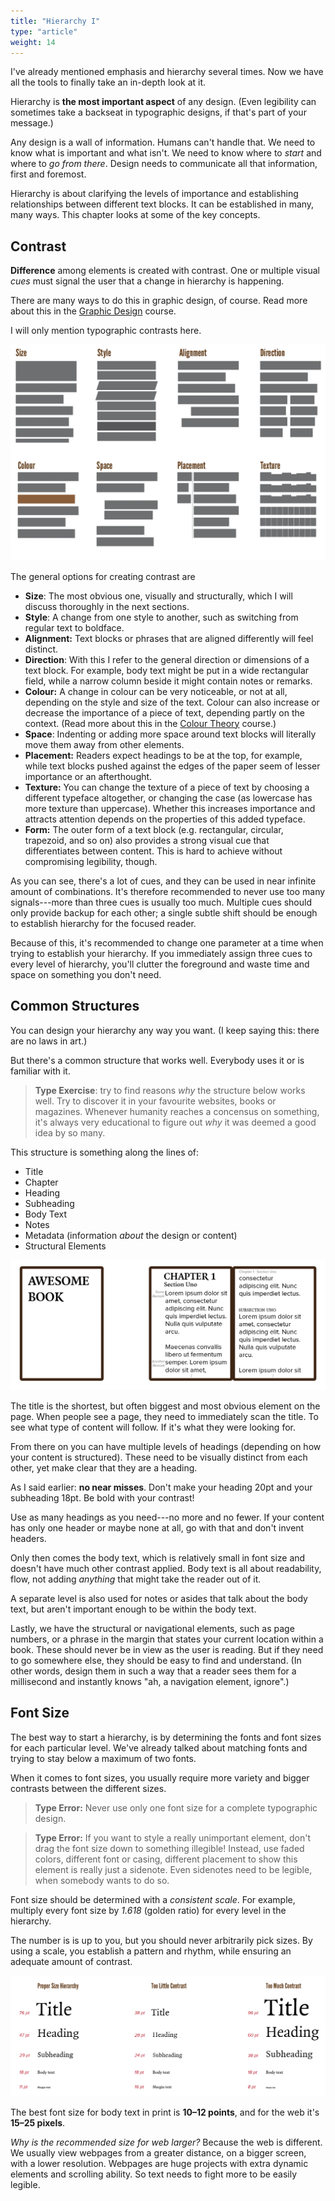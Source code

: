 ```yaml
---
title: "Hierarchy I"
type: "article"
weight: 14
---
```


I've already mentioned emphasis and hierarchy several times. Now we have all the tools to finally take an in-depth look at it. 

Hierarchy is **the most important aspect** of any design. (Even legibility can sometimes take a backseat in typographic designs, if that's part of your message.)

Any design is a wall of information. Humans can't handle that. We need to know what is important and what isn't. We need to know where to _start_ and where to _go from there_. Design needs to communicate all that information, first and foremost.

Hierarchy is about clarifying the levels of importance and establishing relationships between different text blocks. It can be established in many, many ways. This chapter looks at some of the key concepts.

## Contrast

**Difference** among elements is created with contrast. One or multiple visual *cues* must signal the user that a change in hierarchy is happening. 

There are many ways to do this in graphic design, of course. Read more about this in the [Graphic Design](/tutorials/visual/graphic-design) course.

I will only mention typographic contrasts here.

![All the ways to create contrast with typography.](TypographyContrastModes.webp)

The general options for creating contrast are

-   **Size**: The most obvious one, visually and structurally, which I will discuss thoroughly in the next sections.
-   **Style**: A change from one style to another, such as switching from regular text to boldface.
-   **Alignment:** Text blocks or phrases that are aligned differently will feel distinct.
-   **Direction**: With this I refer to the general direction or dimensions of a text block. For example, body text might be put in a wide rectangular field, while a narrow column beside it might contain notes or remarks.
-   **Colour:** A change in colour can be very noticeable, or not at all, depending on the style and size of the text. Colour can also increase or decrease the importance of a piece of text, depending partly on the context. (Read more about this in the [Colour Theory](/tutorials/visual/colour-theory) course.)
-   **Space**: Indenting or adding more space around text blocks will literally move them away from other elements.
-   **Placement:** Readers expect headings to be at the top, for example, while text blocks pushed against the edges of the paper seem of lesser importance or an afterthought.
-   **Texture:** You can change the texture of a piece of text by choosing a different typeface altogether, or changing the case (as lowercase has more texture than uppercase). Whether this increases importance and attracts attention depends on the properties of this added typeface.
-   **Form:** The outer form of a text block (e.g. rectangular, circular, trapezoid, and so on) also provides a strong visual cue that differentiates between content. This is hard to achieve without compromising legibility, though.

As you can see, there's a lot of cues, and they can be used in near infinite amount of combinations. It's therefore recommended to never use too many signals\-\--more than three cues is usually too much. Multiple cues should only provide backup for each other; a single subtle shift should be enough to establish hierarchy for the focused reader.

Because of this, it's recommended to change one parameter at a time when trying to establish your hierarchy. If you immediately assign three cues to every level of hierarchy, you'll clutter the foreground and waste time and space on something you don't need.

## Common Structures

You can design your hierarchy any way you want. (I keep saying this: there are no laws in art.) 

But there's a common structure that works well. Everybody uses it or is familiar with it. 

> **Type Exercise**: try to find reasons _why_ the structure below works well. Try to discover it in your favourite websites, books or magazines. Whenever humanity reaches a concensus on something, it's always very educational to figure out _why_ it was deemed a good idea by so many.

This structure is something along the lines of:

* Title
* Chapter
* Heading
* Subheading
* Body Text
* Notes 
* Metadata (information _about_ the design or content)
* Structural Elements

![Example of structuring text using the most common hierarchy.](TypographyCommonHierarchy.webp)

The title is the shortest, but often biggest and most obvious element on the page. When people see a page, they need to immediately scan the title. To see what type of content will follow. If it's what they were looking for.

From there on you can have multiple levels of headings (depending on how your content is structured). These need to be visually distinct from each other, yet make clear that they are a heading. 

As I said earlier: **no near misses**. Don't make your heading 20pt and your subheading 18pt. Be bold with your contrast!

Use as many headings as you need---no more and no fewer. If your content has only one header or maybe none at all, go with that and don't invent headers.

Only then comes the body text, which is relatively small in font size and doesn't have much other contrast applied. Body text is all about readability, flow, not adding _anything_ that might take the reader out of it. 

A separate level is also used for notes or asides that talk about the body text, but aren't important enough to be within the body text.

Lastly, we have the structural or navigational elements, such as page numbers, or a phrase in the margin that states your current location within a book. These should never be in view as the user is reading. But if they need to go somewhere else, they should be easy to find and understand. (In other words, design them in such a way that a reader sees them for a millisecond and instantly knows "ah, a navigation element, ignore".)

## Font Size

The best way to start a hierarchy, is by determining the fonts and font sizes for each particular level. We've already talked about matching fonts and trying to stay below a maximum of two fonts. 

When it comes to font sizes, you usually require more variety and bigger contrasts between the different sizes.

> **Type Error:** Never use only one font size for a complete typographic design. 

> **Type Error:** If you want to style a really unimportant element, don't drag the font size down to something illegible! Instead, use faded colors, different font or casing, different placement to show this element is really just a sidenote. Even sidenotes need to be legible, when somebody wants to do so.

Font size should be determined with a *consistent scale*. For example, multiply every font size by *1.618* (golden ratio) for every level in the hierarchy.

The number is is up to you, but you should never arbitrarily pick sizes. By using a scale, you establish a pattern and rhythm, while ensuring an adequate amount of contrast.

![Example of using simple size contrast for hierarchy.](TypographySizeHierarchy.webp)

The best font size for body text in print is **10&ndash;12 points**, and for the web it's **15&ndash;25 pixels**.

*Why is the recommended size for web larger?* Because the web is different. We usually view webpages from a greater distance, on a bigger screen, with a lower resolution. Webpages are huge projects with extra dynamic elements and scrolling ability. So text needs to fight more to be easily legible.